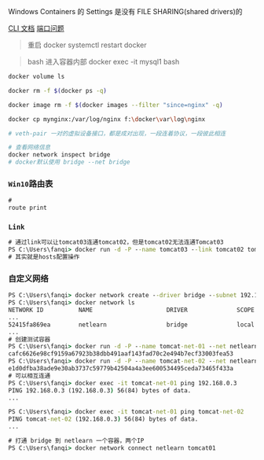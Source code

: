 Windows Containers 的 Settings 是没有 FILE SHARING(shared drivers)的

[CLI 文档](https://docs.docker.com/engine/reference/commandline/docker/)
[端口问题](https://github.com/docker/for-win/issues/3171)

> 重启 docker
> systemctl restart docker

> bash 进入容器内部
> docker exec -it mysql1 bash

```bash
docker volume ls

docker rm -f $(docker ps -q)

docker image rm -f $(docker images --filter "since=nginx" -q)

docker cp mynginx:/var/log/nginx f:\docker\var\log\nginx

# veth-pair 一对的虚拟设备接口，都是成对出现，一段连着协议，一段彼此相连

# 查看网络信息
docker network inspect bridge
# docker默认使用 bridge --net bridge
```

### `Win10`路由表

```cmd
#
route print
```

### `Link`

```cmd
# 通过link可以让tomcat03连通tomcat02，但是tomcat02无法连通Tomcat03
PS C:\Users\fanqi> docker run -d -P --name tomcat03 --link tomcat02 tomcat
# 其实就是hosts配置操作
```

### 自定义网络

```cmd
PS C:\Users\fanqi> docker network create --driver bridge --subnet 192.168.0.0/16 --gateway 192.168.0.1 netlearn
PS C:\Users\fanqi> docker network ls
NETWORK ID          NAME                     DRIVER              SCOPE
...
52415fa869ea        netlearn                 bridge              local
...
# 创建测试容器
PS C:\Users\fanqi> docker run -d -P --name tomcat-net-01 --net netlearn tomcat
cafc6626e98cf9159a67923b38dbb491aaf143fad70c2e494b7ecf33003fea53
PS C:\Users\fanqi> docker run -d -P --name tomcat-net-02 --net netlearn tomcat
e1d0dfba38ade9e30ab3737c59779b42504a4a3ee600534495ceda73465f433a
# 可以相互连通
PS C:\Users\fanqi> docker exec -it tomcat-net-01 ping 192.168.0.3
PING 192.168.0.3 (192.168.0.3) 56(84) bytes of data.
...

PS C:\Users\fanqi> docker exec -it tomcat-net-01 ping tomcat-net-02
PING tomcat-net-02 (192.168.0.3) 56(84) bytes of data.
...

# 打通 bridge 到 netlearn 一个容器，两个IP
PS C:\Users\fanqi> docker network connect netlearn tomcat01
```
